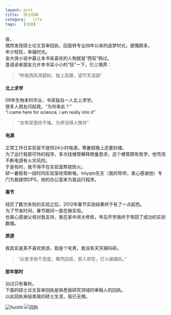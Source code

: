 ```yaml
---
layout:	post
title:	硕士回眸
category:	life
tags:	[总结]
---
```


夜，  
偶然发现硕士论文盲审回执，回首转专业四年以来的追梦时光，感慨颇多。  
年少轻狂，幸福时光。  
金大侠小说中最让本书呆喜欢的人物就是“西狂”杨过。  
恳请读者朋友允许本书呆小小的“狂”一下，引三境界：


> “昨夜西风凋碧树。独上高楼，望尽天涯路”

#### 北上求学

09年生物本科毕业，书呆独自一人北上求学。  
很多人朋友问起我，“为何来此？”  
“i came here for science, i am really into it”

> “衣带渐宽终不悔，为伊消得人憔悴”

#### 电源

正常工作日实验室不提供24小时电源，寒暑假晚上还要封楼。  
为了运行我那可怜的程序，多次找楼管解释商量恳求，这个楼管颇有哲学，他笃信不断电源有火灾风险。   
于是有时，我不得不在实验室熬夜防火。  
研一暑假有一段时间实验室经常断电，tolyqto先生（我的导师，衷心感谢他）专门为我提供DPS，他的办公室来为我运行程序。

#### 春节

经历了数次失败的实验之后，2012年春节实验结果终于有了一点起色。  
为了节省时间，春节期间一直在做实验。  
也衷心感谢父母对我支持，我在家中闭关修炼，年后开学我终于带回了成功的实验数据。

#### 旅游

我其实是真不喜欢旅游，我是个宅男，我没有天天搞科研。  

>“众里寻他千百度，蓦然回首，那人却在，灯火阑珊处。”

#### 那年那时

功过只有春秋。  
下面的硕士论文盲审回执是熟悉我研究领域的审稿人的回执。  
以此回执来结束我的硕士生涯，我已无憾。

![huizhi](http://i.imgur.com/VVaxy1p.jpg)
![回执](http://i.imgur.com/BeZ4L80.jpg)





